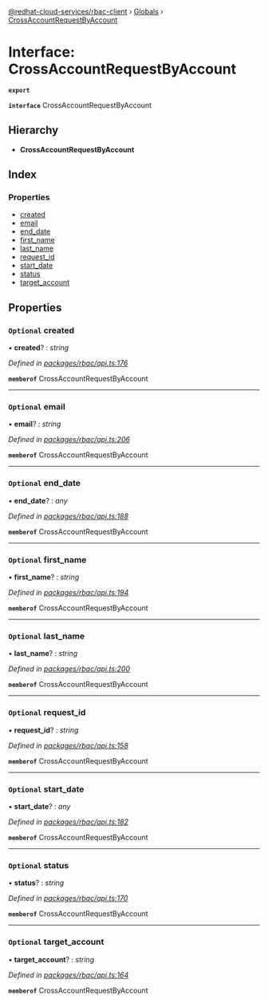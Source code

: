 [@redhat-cloud-services/rbac-client](../README.md) › [Globals](../globals.md) › [CrossAccountRequestByAccount](crossaccountrequestbyaccount.md)

# Interface: CrossAccountRequestByAccount

**`export`** 

**`interface`** CrossAccountRequestByAccount

## Hierarchy

* **CrossAccountRequestByAccount**

## Index

### Properties

* [created](crossaccountrequestbyaccount.md#optional-created)
* [email](crossaccountrequestbyaccount.md#optional-email)
* [end_date](crossaccountrequestbyaccount.md#optional-end_date)
* [first_name](crossaccountrequestbyaccount.md#optional-first_name)
* [last_name](crossaccountrequestbyaccount.md#optional-last_name)
* [request_id](crossaccountrequestbyaccount.md#optional-request_id)
* [start_date](crossaccountrequestbyaccount.md#optional-start_date)
* [status](crossaccountrequestbyaccount.md#optional-status)
* [target_account](crossaccountrequestbyaccount.md#optional-target_account)

## Properties

### `Optional` created

• **created**? : *string*

*Defined in [packages/rbac/api.ts:176](https://github.com/fhlavac/javascript-clients/blob/master/packages/rbac/api.ts#L176)*

**`memberof`** CrossAccountRequestByAccount

___

### `Optional` email

• **email**? : *string*

*Defined in [packages/rbac/api.ts:206](https://github.com/fhlavac/javascript-clients/blob/master/packages/rbac/api.ts#L206)*

**`memberof`** CrossAccountRequestByAccount

___

### `Optional` end_date

• **end_date**? : *any*

*Defined in [packages/rbac/api.ts:188](https://github.com/fhlavac/javascript-clients/blob/master/packages/rbac/api.ts#L188)*

**`memberof`** CrossAccountRequestByAccount

___

### `Optional` first_name

• **first_name**? : *string*

*Defined in [packages/rbac/api.ts:194](https://github.com/fhlavac/javascript-clients/blob/master/packages/rbac/api.ts#L194)*

**`memberof`** CrossAccountRequestByAccount

___

### `Optional` last_name

• **last_name**? : *string*

*Defined in [packages/rbac/api.ts:200](https://github.com/fhlavac/javascript-clients/blob/master/packages/rbac/api.ts#L200)*

**`memberof`** CrossAccountRequestByAccount

___

### `Optional` request_id

• **request_id**? : *string*

*Defined in [packages/rbac/api.ts:158](https://github.com/fhlavac/javascript-clients/blob/master/packages/rbac/api.ts#L158)*

**`memberof`** CrossAccountRequestByAccount

___

### `Optional` start_date

• **start_date**? : *any*

*Defined in [packages/rbac/api.ts:182](https://github.com/fhlavac/javascript-clients/blob/master/packages/rbac/api.ts#L182)*

**`memberof`** CrossAccountRequestByAccount

___

### `Optional` status

• **status**? : *string*

*Defined in [packages/rbac/api.ts:170](https://github.com/fhlavac/javascript-clients/blob/master/packages/rbac/api.ts#L170)*

**`memberof`** CrossAccountRequestByAccount

___

### `Optional` target_account

• **target_account**? : *string*

*Defined in [packages/rbac/api.ts:164](https://github.com/fhlavac/javascript-clients/blob/master/packages/rbac/api.ts#L164)*

**`memberof`** CrossAccountRequestByAccount
